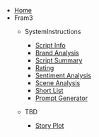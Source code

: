 - [Home](/)
- Fram3
  - SystemInstructions

    - [Script Info](src/AI/google/system_instructions/scriptInfo.md)
    - [Brand Analysis](src/AI/google/system_instructions/brandAnalysis.md)
    - [Script Summary](src/AI/google/system_instructions/scriptSummary.md)
    - [Rating](src/AI/google/system_instructions/rating.md)
    - [Sentiment Analysis](src/AI/google/system_instructions/sentiment.md)
    - [Scene Analysis](src/AI/google/system_instructions/sceneAnalysis.md)
    - [Short List](src/AI/google/system_instructions/shotList.md)
    - [Prompt Generator](src/AI/google/system_instructions/promptGenerator.md)
  - TBD
    - [Story Plot](src/AI/google/system_instructions/storyPlot.md)


   